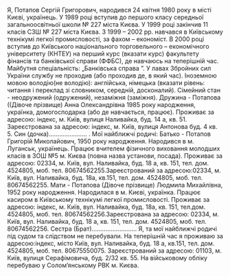 Я, Потапов Сергій Григорович, народився 24 квітня 1980 року в
місті Києві, українець.
У 1989 році вступив до першого класу середньої загальноосвітньої школи
№ 227 міста Києва.
У 1999 році закінчив 11 класів СЗШ № 227 міста Києва.
З 1999 – 2002 рр. навчався в Київському технікумі легкої промисловості,
за фахом – економіст.
В 2000 році вступив до Київського національного торговельного –
економічного університету (КНТЕУ) на перший курс (вказати курс) факультету
фінансів та банківської справи (ФФБС), де навчаюсь на теперішній час.
Майбутня спеціальність: „Банківська справа ”.
У лавах Збройних сил України службу не проходив (або проходив де, в
який час).
Іноземною мовою володію(не володію): англійська, німецька (вказати
рівень: читання і переклад зі словником, середній, досконалий).
Сімейний стан - неодружений (одружений), незаміжня (заміжня).
Дружина - Потапова ((Дівоче прізвище) Анна Олександрівна 1985 року
народження, українка, домогосподарка (або де навчається, працює). Проживає
за адресою: індекс, м. Київ, вулиця Наливайка, буд. 14 а, кв. 51. Зареєстрована
за адресою: індекс, м. Київ, вулиця Антонова буд. 4 кв. 5.
Син (дочка)...................... .
Мої найближчі родичі:
Батько - Потапов Григорій Миколайович, 1950 року народження.
Народився в м. Луганськ, українець. Працює вчителем фізичного виховання
молодших класів в ЗОШ №5 м. Києва (повна назва установи, посада).
Проживає за адресою: 02334, м. Київ, вул. Наливайка, буд. 18 а, кв. 151, тел.
дом. 4524805, моб. тел. 80674562255.Зареєстрований за адресою:02334, м. Київ,
вул. Наливайка, буд. 18а, кв.151, тел. дом. 4524805, моб. тел. 80674562255.
Мати - Потапова (Дівоче прізвище) Людмила Михайлівна, 1952 року
народження. Народилася в м. Києві, українка. Працює касиром в Київському
технікумі легкої промисловості. Проживає за адресою: індекс,
м. Київ, вул. Наливайка, буд. 18а, кв. 151, тел.дом. 4524805, моб. тел.
80674562256.Зареєстрована за адресою: 02334, м. Київ, вул. Наливайка, буд.
18 а, кв. 151, тел. дом. 4524805, моб. тел. 80674562256.
Сестра (Брат)..........................
Я, та мої найближчі родичі під судом та слідством не перебували.
На теперішній час я проживаю за адресою:індекс, місто Київ, вул. Наливайка,
буд. 18 а, кв.151, тел. дом. 4524805, моб. тел. 80675550075. Зареєстрований за
адресою: 01103, м. Київ, вулиця Серафімовича, буд. 2/32 кв. 55.
На військовому обліку перебуваю у Солом’янському РВК м. Києва.